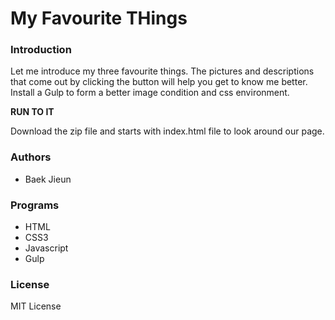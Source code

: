 # My Favourite THings

### Introduction

Let me introduce my three favourite things. The pictures and descriptions that come out by clicking the button will help you get to know me better. Install a Gulp to form a better image condition and css environment.

**RUN TO IT**

Download the zip file and starts with index.html file to look around our page.

### Authors

- Baek Jieun

### Programs

-  HTML
-  CSS3
-  Javascript
-  Gulp

### License 

MIT License